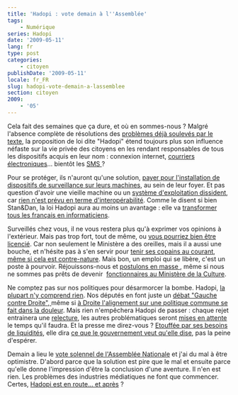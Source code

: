 ```yaml
---
title: 'Hadopi : vote demain à l''Assemblée'
tags:
    - Numérique
series: Hadopi
date: '2009-05-11'
lang: fr
type: post
categories:
    - citoyen
publishDate: '2009-05-11'
locale: fr_FR
slug: hadopi-vote-demain-a-lassemblee
section: citoyen
2009:
    - '05'
---
```


Cela fait des semaines que ça dure, et où en sommes-nous&nbsp;? Malgré l'absence complète de résolutions des [problèmes déjà soulevés par le texte](http://stanetdam.com/2009/04/29/les-points-sensibles-de-la-loi-hadopi/), la proposition de loi dite "Hadopi" étend toujours plus son influence néfaste sur la vie privée des citoyens en les rendant responsables de tous les dispositifs acquis en leur nom&nbsp;: connexion internet, [courriers électroniques](http://blog.lefigaro.fr/hightech/2009/04/hadopi-faudra-t-il-aussi-surve.html)… bientôt les [SMS ](http://www.lemonde.fr/societe/article/2009/05/04/garde-a-vue-pour-avoir-recu-un-sms-tendancieux_1188469_3224.html)?

Pour se protéger, ils n'auront qu'une solution, [payer pour l'installation de dispositifs de surveillance sur leurs machines](http://web.archive.org/web/20140213090123///standblog.org/blog/post/2009/05/08/Hadopi-%3A-les-mouchards-sont-confirm%C3%A9s), au sein de leur foyer. Et pas question d'avoir une vieille machine ou un [système d'exploitation dissident](http://fr.wikipedia.org/wiki/Linux), car [rien n'est prévu en terme d'interopérabilité](http://www.nextinpact.com/archive/50750-hadopi-logiciel-securisation-interoperable-payant.htm). Comme le disent si bien Stan&amp;Dan, la loi Hadopi aura au moins un avantage&nbsp;: elle va [transformer tous les français en informaticiens](http://stanetdam.com/2009/04/28/standam-vous-expliquent-hadopi-en-6-minutes-chrono-video/).

Surveillés chez vous, il ne vous restera plus qu'à exprimer vos opinions à l'extérieur. Mais pas trop fort, tout de même, ou [vous pourriez bien être licencié](https://fr.news.yahoo.com/). Car non seulement le Ministère a des oreilles, mais il a aussi une bouche, et n'hésite pas à s'en servir pour [tenir ses copains au courant, même si cela est contre-nature](http://www.authueil.org/?2009/05/07/1321-probleme-de-porosite). Mais bon, un emploi qui se libère, c'est un poste à pourvoir. Réjouissons-nous et [postulons en masse ](http://zzz.rezo.net/Lettre-de-motivation.html), même si nous ne sommes pas prêts de devenir  [fonctionnaires au Ministère de la Culture](http://www.lemonde.fr/technologies/article/2009/05/11/licenciement-d-un-cadre-de-tf1-albanel-suspend-un-de-ses-collaborateurs_1191291_651865.html).

Ne comptez pas sur nos politiques pour désarmorcer la bombe. Hadopi, [la plupart n'y comprend rien](http://www.dailymotion.com/swf/x94ta5). Nos députés en font juste un [débat "Gauche contre Droite", ](http://www.authueil.org/?2009/04/30/1316-spirale-infernale)même si [à Droite l'alignement sur une politique commune se fait dans la douleur](http://lexpansion.lexpress.fr/high-tech/les-deputes-ump-leses-pendant-les-debats-sur-l-hadopi_757403.html). Mais rien n'empêchera Hadopi de passer&nbsp;: chaque rejet entrainera une [relecture](http://tempsreel.nouvelobs.com/), les autres problématiques seront [mises en attente](http://rue89.nouvelobs.com/2009/04/13/lump-ecarte-une-loi-sur-linceste-pour-faire-revoter-hadopi) le temps qu'il faudra. Et la presse me direz-vous&nbsp;? [Etouffée par ses besoins de liquidités](http://www.slate.fr/story/4871/le-jour-o%C3%B9-sarkozy-achet%C3%A9-la-presse), elle dira [ce que le gouvernement veut qu'elle dise](http://www.authueil.org/?2009/05/11/1322-simple-suspension), pas la peine d'espérer.

Demain a lieu le [vote solennel de l'Assemblée Nationale](http://www.laquadrature.net/fr/hadopithon-24-heures-pour-faire-entendre-sa-voix) et j'ai du mal à être optimistre. D'abord parce que la solution est pire que le mal et ensuite parce qu'elle donne l'impression d'être la conclusion d'une aventure. Il n'en est rien. Les problèmes des industries médiatiques ne font que commencer. Certes, [Hadopi est en route… et après](http://owni.fr/2009/04/30/hadopi-et-ha-pres-les-industries-culturelle-face-a-leur-responsabilite-citoyenne/)&nbsp;?
